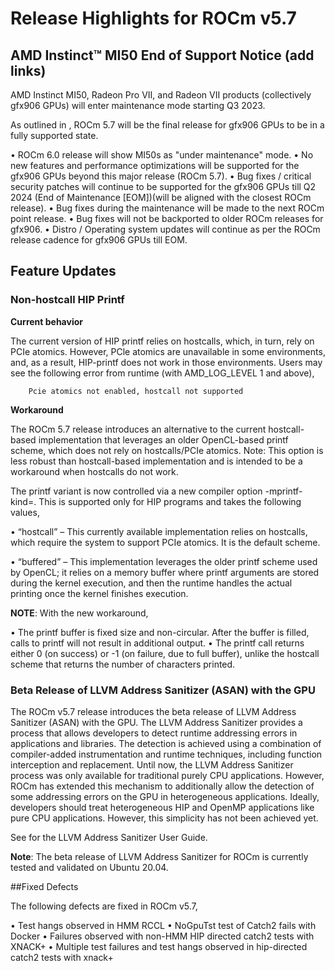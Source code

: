 
# Release Highlights for ROCm v5.7

## AMD Instinct™ MI50 End of Support Notice (add links)

AMD Instinct MI50, Radeon Pro VII, and Radeon VII products (collectively gfx906 GPUs) will enter maintenance mode starting Q3 2023.

As outlined in <tag the old release notes>, ROCm 5.7 will be the final release for gfx906 GPUs to be in a fully supported state.

•	ROCm 6.0 release <add link to the supported GPUs section> will show MI50s as "under maintenance" mode. 
•	No new features and performance optimizations will be supported for the gfx906 GPUs beyond this major release (ROCm 5.7).
•	Bug fixes / critical security patches will continue to be supported for the gfx906 GPUs till Q2 2024 (End of Maintenance [EOM])(will be aligned with the closest ROCm release).
•	Bug fixes during the maintenance will be made to the next ROCm point release.
•	Bug fixes will not be backported to older ROCm releases for gfx906.
•	Distro / Operating system updates will continue as per the ROCm release cadence for gfx906 GPUs till EOM.

## Feature Updates

### Non-hostcall HIP Printf

**Current behavior**

The current version of HIP printf relies on hostcalls, which, in turn, rely on PCIe atomics. However, PCle atomics are unavailable in some environments, and, as a result, HIP-printf does not work in those environments. Users may see the following error from runtime (with AMD_LOG_LEVEL 1 and above), 

```
    Pcie atomics not enabled, hostcall not supported
```
**Workaround**

The ROCm 5.7 release introduces an alternative to the current hostcall-based implementation that leverages an older OpenCL-based printf scheme, which does not rely on hostcalls/PCIe atomics. 
Note: This option is less robust than hostcall-based implementation and is intended to be a workaround when hostcalls do not work.	

The printf variant is now controlled via a new compiler option -mprintf-kind=<value>. This is supported only for HIP programs and takes the following values,

•	“hostcall” – This currently available implementation relies on hostcalls, which require the system to support PCIe atomics. It is the default scheme.

•	“buffered” – This implementation leverages the older printf scheme used by OpenCL; it relies on a memory buffer where printf arguments are stored during the kernel execution, and then the runtime handles the actual printing once the kernel finishes execution. 

**NOTE**: With the new workaround,

•	The printf buffer is fixed size and non-circular.  After the buffer is filled, calls to printf will not result in additional output.
•	The printf call returns either 0 (on success) or -1 (on failure, due to full buffer), unlike the hostcall scheme that returns the number of characters printed.

### Beta Release of LLVM Address Sanitizer (ASAN) with the GPU

The ROCm v5.7 release introduces the beta release of LLVM Address Sanitizer (ASAN) with the GPU. The LLVM Address Sanitizer provides a process that allows developers to detect runtime addressing errors in applications and libraries. The detection is achieved using a combination of compiler-added instrumentation and runtime techniques, including function interception and replacement.
Until now, the LLVM Address Sanitizer process was only available for traditional purely CPU applications. However, ROCm has extended this mechanism to additionally allow the detection of some addressing errors on the GPU in heterogeneous applications. Ideally, developers should treat heterogeneous HIP and OpenMP applications like pure CPU applications. However, this simplicity has not been achieved yet.

See <link> for the LLVM Address Sanitizer User Guide.

**Note**: The beta release of LLVM Address Sanitizer for ROCm is currently tested and validated on Ubuntu 20.04.

##Fixed Defects

The following defects are fixed in ROCm v5.7,

•	Test hangs observed in HMM RCCL
•	NoGpuTst test of Catch2 fails with Docker
•	Failures observed with non-HMM HIP directed catch2 tests with XNACK+
•	Multiple test failures and test hangs observed in hip-directed catch2 tests with xnack+

